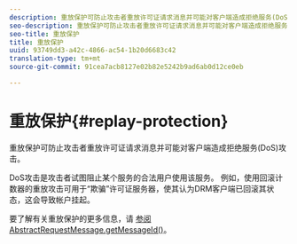 ```yaml
---
description: 重放保护可防止攻击者重放许可证请求消息并可能对客户端造成拒绝服务(DoS)攻击。
seo-description: 重放保护可防止攻击者重放许可证请求消息并可能对客户端造成拒绝服务(DoS)攻击。
seo-title: 重放保护
title: 重放保护
uuid: 93749dd3-a42c-4866-ac54-1b20d6683c42
translation-type: tm+mt
source-git-commit: 91cea7acb8127e02b82e5242b9ad6ab0d12ce0eb

---
```



# 重放保护{#replay-protection}

重放保护可防止攻击者重放许可证请求消息并可能对客户端造成拒绝服务(DoS)攻击。

DoS攻击是攻击者试图阻止某个服务的合法用户使用该服务。 例如，使用回滚计数器的重放攻击可用于“欺骗”许可证服务器，使其认为DRM客户端已回滚其状态，这会导致帐户挂起。

要了解有关重放保护的更多信息，请 [ 参阅AbstractRequestMessage.getMessageId()](https://help.adobe.com/en_US/primetime/api/drm-apis/server/javadocs-flashaccess-pro/com/adobe/flashaccess/sdk/protocol/AbstractRequestMessage.html#getMessageId())。
